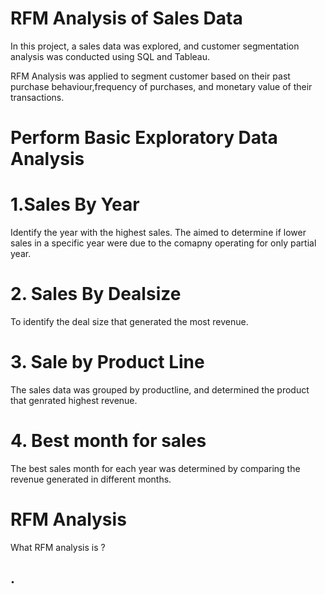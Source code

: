 # RFM Analysis of Sales Data 

In  this project, a sales data was explored, and customer segmentation analysis was conducted using SQL and Tableau. 

RFM Analysis was applied to segment customer based on their past purchase behaviour,frequency of purchases, and monetary value of their transactions. 

# Perform Basic Exploratory Data Analysis 

# 1.Sales By Year
  Identify the year with the highest  sales. The aimed to determine if lower sales in a specific year were due to the comapny operating for only partial year.

# 2. Sales By Dealsize 
  To identify the deal size that generated the most revenue. 

# 3. Sale by Product Line 
  The sales data was grouped by productline, and determined the product that genrated highest revenue. 

# 4. Best month for sales 
  The best sales month for each year was determined by comparing the revenue generated in different months. 


# RFM Analysis 
What RFM analysis is ? 

## . 
